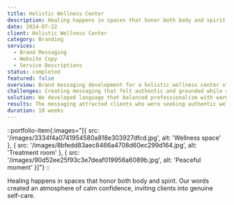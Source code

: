 ```yaml
---
title: Holistic Wellness Center
description: Healing happens in spaces that honor both body and spirit. Our words created an atmosphere of calm confidence, inviting clients into genuine self-care.
date: 2024-07-22
client: Holistic Wellness Center
category: Branding
services:
  - Brand Messaging
  - Website Copy
  - Service Descriptions
status: completed
featured: false
overview: Brand messaging development for a holistic wellness center offering various healing modalities and therapeutic services.
challenges: Creating messaging that felt authentic and grounded while appealing to clients seeking genuine wellness support.
solution: We developed language that balanced professionalism with warmth, emphasizing the center's commitment to holistic healing and genuine care.
results: The messaging attracted clients who were seeking authentic wellness experiences, leading to higher client satisfaction and retention rates.
duration: 10 weeks
---
```


::portfolio-item{:images="[{ src: '/images/3334f4a0741954580a818e303927dfcd.jpg', alt: 'Wellness space' }, { src: '/images/8bfedd83aec8466a4708d60ec299d164.jpg', alt: 'Treatment room' }, { src: '/images/90d52ee25f93c3e7deaf019956a6089b.jpg', alt: 'Peaceful moment' }]"}
::

Healing happens in spaces that honor both body and spirit. Our words created an atmosphere of calm confidence, inviting clients into genuine self-care.
